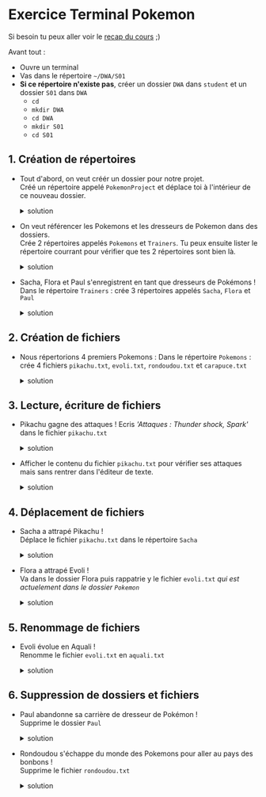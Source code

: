 # Exercice Terminal Pokemon

Si besoin tu peux aller voir le [recap du cours](./recap-terminal.md) ;) 

Avant tout : 

- Ouvre un terminal
- Vas dans le répertoire `~/DWA/S01`
- **Si ce répertoire n'existe pas**, créer un dossier `DWA` dans `student` et un dossier `S01` dans `DWA`
  - `cd`
  - `mkdir DWA`
  - `cd DWA`
  - `mkdir S01`
  - `cd S01`

## 1. Création de répertoires

- Tout d'abord, on veut créér un dossier pour notre projet.  
  Créé un répertoire appelé `PokemonProject` et déplace toi à l'intérieur de ce nouveau dossier.
  <details>
    <summary>solution</summary>

    ```bash
    # création du dossier
    mkdir PokemonProject

    # on se déplace dedans
    cd PokemonProject
    ```

  </details>  

- On veut référencer les Pokemons et les dresseurs de Pokemon dans des dossiers.  
  Crée 2 répertoires appelés `Pokemons` et `Trainers`. Tu peux ensuite lister le répertoire courrant pour vérifier que tes 2 répertoires sont bien là.
  <details>
    <summary>solution</summary>

    ```bash
    # création des dossiers
    mkdir Pokemons Trainers

    # on liste le dossier courrant pour vérifier que nos répertoires soient présents
    ls
    ```

  </details>

- Sacha, Flora et Paul s'enregistrent en tant que dresseurs de Pokémons !  
  Dans le répertoire `Trainers` : crée 3 répertoires appelés `Sacha`, `Flora` et `Paul`

  <details>
    <summary>solution</summary>

    ```bash
    # on se déplace dans Trainers
    cd Trainers

    # on créé les dossiers 
    mkdir Sacha Flora Paul
    ```

  </details> 

## 2. Création de fichiers 

- Nous répertorions 4 premiers Pokemons :
  Dans le répertoire `Pokemons` : crée 4 fichiers `pikachu.txt`, `evoli.txt`, `rondoudou.txt` et `carapuce.txt`

  <details>
    <summary>solution</summary>

    ```bash
    # on se déplace du dossier Trainers au dossier Pokemons
    cd ../Pokemons

    # on créé les 4 fichiers
    touch pikachu.txt evoli.txt rondoudou.txt carapuce.txt

    # on vérifie que nos 4 fichiers sont là en listant le contenu du répertoire Pokemon
    ls
    ```

  </details> 

## 3. Lecture, écriture de fichiers

- Pikachu gagne des attaques !
  Ecris *'Attaques : Thunder shock, Spark'* dans le fichier `pikachu.txt`
  <details>
    <summary>solution</summary>

    ```bash 
    # Ouvrir le fichier dans l'éditeur nano
    nano pikachu.txt
    ```
    -> on tape le texte 'Attaques : Thunder shock, Spark'  
    -> on fait `Crtl + X` pour sortir  
    -> on tape `Y` pour sauvegarder  
    -> on appuie sur `Entrée` pour quitter  

  </details> 

- Afficher le contenu du fichier `pikachu.txt` pour vérifier ses attaques mais sans rentrer dans l'éditeur de texte.
  <details>
    <summary>solution</summary>

    ```bash
    cat pikachu.txt
    ```

  </details> 

## 4. Déplacement de fichiers

- Sacha a attrapé Pikachu !  
  Déplace le fichier `pikachu.txt` dans le répertoire `Sacha`
  <details>
    <summary>solution</summary>

    ```bash
    # On copie le fichier pikachu depuis le dossier courrant vers le dossier Sacha
    mv pikachu.txt ../Trainers/Sacha
    ```

  </details> 

- Flora a attrapé Evoli !  
  Va dans le dossier Flora puis rappatrie y le fichier `evoli.txt` *qui est actuelement dans le dossier `Pokemon`*
  <details>
    <summary>solution</summary>

    ```bash
    # On se déplace dans le dossier Flora
    cd ../Trainers/Flora
    # On copie le fichier evoli depuis le dossiers Pokemons vers le dossier courrant
    mv ../../Pokemons/evoli.txt .
    ```

  </details> 

## 5. Renommage de fichiers

- Evoli évolue en Aquali !  
  Renomme le fichier `evoli.txt` en `aquali.txt`
  <details>
    <summary>solution</summary>

    ```bash
    mv evoli.txt aquali.txt
    ```

  </details>

## 6. Suppression de dossiers et fichiers

- Paul abandonne sa carrière de dresseur de Pokémon !  
  Supprime le dossier `Paul`
  <details>
    <summary>solution</summary>

    ```bash
    # on se déplace dans le dossier des dresseurs
    cd ..

    # on supprime le répertoire Paul
    rmdir Paul
    ```

  </details>

- Rondoudou s'échappe du monde des Pokemons pour aller au pays des bonbons !  
  Supprime le fichier `rondoudou.txt`
  <details>
    <summary>solution</summary>

    ```bash
    # solution 1 : 
    # on se déplace dans le dossier Pokemons
    cd ../Pokemons
    # puis on supprime le fichier rondoudou
    rm rondoudou.txt

    # solution 2 : on reste dans le dossier Trainers
    # et on supprime le fichier rondoudou à distance
    # en précisant son chemin
    rm ../Pokemons/rondoudou.txt
    ```

  </details>
